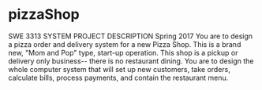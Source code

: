 # pizzaShop
SWE 3313 SYSTEM PROJECT DESCRIPTION Spring 2017  You are to design a pizza order and delivery system for a new Pizza Shop.  This is a brand new, "Mom and Pop" type, start-up operation.  This shop is a pickup or delivery only business-- there is no restaurant dining.  You are to design the whole computer system that will set up new customers, take orders, calculate bills, process payments, and contain the restaurant menu.
